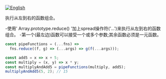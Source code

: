 
<a href="./README.md" target="_blank"><img src="https://img.shields.io/badge/-English-gray" alt="English"/></a>

执行从左到右的函数组合。

-使用' Array.prototype.reduce() '加上spread操作符('…')来执行从左到右的函数组合。
-第一个(最左边)函数可以接受一个或多个参数;其余函数必须是一元函数。

```js
const pipeFunctions = (...fns) =>
  fns.reduce((f, g) => (...args) => g(f(...args)));
```

```js
const add5 = x => x + 5;
const multiply = (x, y) => x * y;
const multiplyAndAdd5 = pipeFunctions(multiply, add5);
multiplyAndAdd5(5, 2); // 15
```
